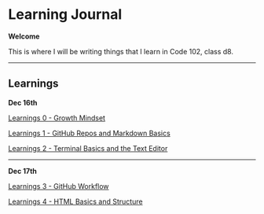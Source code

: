 # Learning Journal

**Welcome**

This is where I will be writing things that I learn in Code 102, class d8.

---

## Learnings

**Dec 16th**

[Learnings 0 - Growth Mindset](https://zx37.github.io/learning-journal/learnings-2)

[Learnings 1 - GitHub Repos and Markdown Basics](https://zx37.github.io/learning-journal/learnings-1)

[Learnings 2 - Terminal Basics and the Text Editor](https://zx37.github.io/learning-journal/learnings-2)

---

**Dec 17th**

[Learnings 3 - GitHub Workflow](https://zx37.github.io/learning-journal/learnings-3)

[Learnings 4 - HTML Basics and Structure](https://zx37.github.io/learning-journal/learnings-4)
